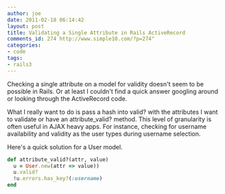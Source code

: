```yaml
---
author: joe
date: 2011-02-18 06:14:42
layout: post
title: Validating a Single Attribute in Rails ActiveRecord
comments_id: 274 http://www.simple10.com/?p=274"
categories:
- code
tags:
- rails3
---
```


Checking a single attribute on a model for validity doesn't seem to be possible in Rails.  Or at least I couldn't find a quick answer googling around or looking through the ActiveRecord code.

What I really want to do is pass a hash into valid? with the attributes I want to validate or have an attribute_valid? method. This level of granularity is often useful in AJAX heavy apps. For instance, checking for username availability and validity as the user types during username selection.

Here's a quick solution for a User model.

```ruby
def attribute_valid?(attr, value)
  u = User.new(attr => value))
  u.valid?
  !u.errors.has_key?(:username)
end
```
